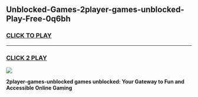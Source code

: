 
## Unblocked-Games-2player-games-unblocked-Play-Free-0q6bh
<h3>
<a href="https://premium76.site?title=2player-games-unblocked&ref=20A">CLICK TO PLAY</a></h3>
<hr>

<h3>
<a href="https://premium76.site?title=2player-games-unblocked&ref=20A">CLICK 2 PLAY</a>
  
</h3>

<a href="https://premium76.site?title=2player-games-unblocked&ref=20A"><img src="https://clearcache.store/games.png"></a>


**2player-games-unblocked games unblocked: Your Gateway to Fun and Accessible Online Gaming**

